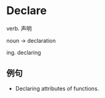# Declare

verb. 声明

noun -> declaration

ing. declaring

## 例句

* Declaring attributes of functions.
